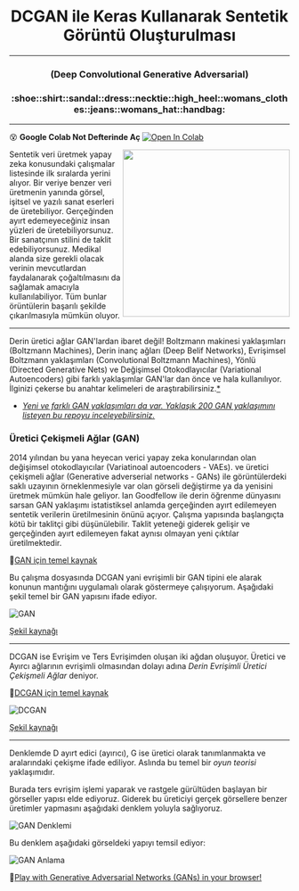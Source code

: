 # <h1 align=center> DCGAN ile Keras Kullanarak Sentetik Görüntü Oluşturulması</h1>

---
<h3 align=center>(Deep Convolutional Generative Adversarial)
<h3 align=center> :shoe::shirt::sandal::dress::necktie::high_heel::womans_clothes::jeans::womans_hat::handbag: </h3>

---
:dizzy_face: **Google Colab Not Defterinde Aç**  [![Open In Colab](https://colab.research.google.com/assets/colab-badge.svg)](https://colab.research.google.com/github/ayyucekizrak/GAN_UreticiCekismeliAglar_ile_SentetikVeriUretme/blob/master/DCGAN_ile_Keras_Kullanarak_Sentetik_Goruntu_%20Olusturulmasi.ipynb) 

<img align="right" src="https://github.com/ayyucekizrak/GAN_UreticiCekismeliAglar_ile_SentetikVeriUretme/blob/master/DCGAN/dcgan.gif" width="300" height="300"> Sentetik veri üretmek yapay zeka konusundaki çalışmalar listesinde ilk sıralarda yerini alıyor. Bir veriye benzer veri üretmenin yanında görsel, işitsel ve yazılı sanat eserleri de üretebiliyor. Gerçeğinden ayırt edemeyeceğiniz insan yüzleri de üretebiliyorsunuz. Bir sanatçının stilini de taklit edebiliyorsunuz. Medikal alanda size gerekli olacak verinin mevcutlardan faydalanarak çoğaltılmasını da sağlamak amacıyla kullanılabiliyor. Tüm bunlar örüntülerin başarılı şekilde çıkarılmasıyla mümkün oluyor. 

---

Derin üretici ağlar GAN'lardan ibaret değil! Boltzmann makinesi yaklaşımları (Boltzmann Machines), Derin inanç ağları (Deep Belif Networks), Evrişimsel Boltzmann yaklaşımları (Convolutional Boltzmann Machines), Yönlü (Directed Generative Nets) ve Değişimsel Otokodlayıcılar (Variational Autoencoders) gibi farklı yaklaşımlar GAN'lar dan önce ve hala kullanılıyor. İlginizi çekerse bu anahtar kelimeleri de araştırabilirsiniz.[*](https://www.deeplearningbook.org/contents/generative_models.html)

*  [*Yeni ve farklı GAN yaklaşımları da var. Yaklaşık 200 GAN yaklaşımını listeyen bu repoyu inceleyebilirsiniz.*](https://github.com/hindupuravinash/the-gan-zoo) 

### Üretici Çekişmeli Ağlar (GAN) 

2014 yılından bu yana heyecan verici yapay zeka konularından olan değişimsel otokodlayıcılar (Variatinoal autoencoders - VAEs).  ve üretici çekişmeli ağlar (Generative adverserial networks - GANs) ile görüntülerdeki saklı uzayının örneklenmesiyle var olan görseli değiştirme ya da yenisini üretmek mümkün hale geliyor. Ian Goodfellow ile derin öğrenme dünyasını sarsan GAN yaklaşımı istatistiksel anlamda gerçeğinden ayırt edilemeyen sentetik verilerin üretilmesinin önünü açıyor. Çalışma yapısında başlangıçta kötü bir taklitçi gibi düşünülebilir. Taklit yeteneği giderek gelişir ve gerçeğinden ayırt edilemeyen fakat aynısı olmayan yeni çıktılar üretilmektedir. 

:apple:[GAN için temel kaynak](https://arxiv.org/pdf/1406.2661.pdf)

Bu çalışma dosyasında DCGAN yani evrişimli bir GAN tipini ele alarak konunun mantığını uygulamalı olarak göstermeye çalışıyorum. Aşağıdaki şekil temel bir GAN yapısını ifade ediyor.

![GAN](https://i.hizliresim.com/00TSUo.png)

[Şekil kaynağı](https://www.tensorflow.org/tutorials/generative/images/gan1.png)

---

DCGAN ise Evrişim ve Ters Evrişimden oluşan iki ağdan oluşuyor. Üretici ve Ayırcı ağlarının evrişimli olmasından dolayı adına *Derin Evrişimli Üretici Çekişmeli Ağlar* deniyor.

:apple:[DCGAN için temel kaynak](https://arxiv.org/pdf/1511.06434.pdf)

![DCGAN](https://i.hizliresim.com/XnsRnK.jpg)

[Şekil kaynağı](https://arxiv.org/pdf/1511.06434.pdf)

---

Denklemde D ayırt edici (ayırıcı), G ise üretici olarak tanımlanmakta ve aralarındaki çekişme ifade ediliyor. Aslında bu temel bir *oyun teorisi* yaklaşımıdır.

Burada ters evrişim işlemi yaparak ve rastgele gürültüden başlayan bir görseller yapısı elde ediyoruz. Giderek bu üreticiyi gerçek görsellere benzer üretimler yapmasını aşağıdaki denklem yoluyla sağlıyoruz. 

![GAN Denklemi](https://i.hizliresim.com/IknKWJ.png)

Bu denklem aşağıdaki görseldeki yapıyı temsil ediyor:

![GAN Anlama](https://i.hizliresim.com/mYldwo.gif)

:apple:[Play with Generative Adversarial Networks (GANs) in your browser!](https://poloclub.github.io/ganlab/)


